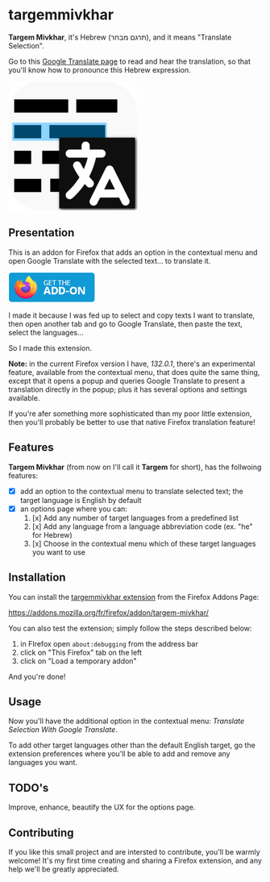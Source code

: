 # targemmivkhar

**Targem Mivkhar**, it's Hebrew (תרגם מבחר), and it means "Translate Selection".

Go to this [Google Translate page](https://translate.google.fr/?sl=iw&tl=en&text=%D7%AA%D7%A8%D7%92%D7%9D%20%D7%9E%D7%91%D7%97%D7%A8&op=translate) to read and hear the translation, so that you'll know how to pronounce this Hebrew expression.

![targem Mivkhar Logo](./targemmivkhar.png)

## Presentation

This is an addon for Firefox that adds an option in the contextual menu and open Google Translate with the selected text... to translate it.

[![Get The Addon](./get-the-addon.png)](https://addons.mozilla.org/fr/firefox/addon/targem-mivkhar/)

I made it because I was fed up to select and copy texts I want to translate, then open another tab and go to Google Translate, then paste the text, select the languages...

So I made this extension.

**Note:** in the current Firefox version I have, *132.0.1*, there's an experimental feature, available from the contextual menu, that does quite the same thing, except that it opens a popup and queries Google Translate to present a translation directly in the popup; plus it has several options and settings available.

If you're afer something more sophisticated than my poor little extension, then you'll probably be better to use that native Firefox translation feature!

## Features

**Targem Mivkhar** (from now on I'll call it **Targem** for short), has the follwoing features:

* [x] add an option to the contextual menu to translate selected text; the target language is English by default
* [x] an options page where you can:
    1. [x] Add any number of target languages from a predefined list
    2. [x] Add any language from a language abbreviation code (ex. "he" for Hebrew)
    3. [x] Choose in the contextual menu which of these target languages you want to use

## Installation

You can install the [targemmivkhar extension](https://addons.mozilla.org/fr/firefox/addon/targem-mivkhar/) from the Firefox Addons Page:

https://addons.mozilla.org/fr/firefox/addon/targem-mivkhar/

You can also test the extension; simply follow the steps described below:

1. in FIrefox open `about:debugging` from the address bar
2. click on "This Firefox" tab on the left
3. click on "Load a temporary addon"

And you're done!

## Usage

Now you'll have the additional option in the contextual menu: *Translate Selection With Google Translate*.

To add other target languages other than the default English target, go the extension preferences where you'll be able to add and remove any languages you want.

## TODO's

Improve, enhance, beautify the UX for the options page.

## Contributing

If you like this small project and are intersted to contribute, you'll be warmly welcome! It's my first time creating and sharing a Firefox extension, and any help we'll be greatly appreciated.
